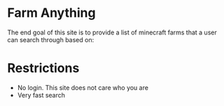 # Farm Anything
The end goal of this site is to provide a list of minecraft farms that a user can search through based on:


# Restrictions
- No login. This site does not care who you are
- Very fast search
